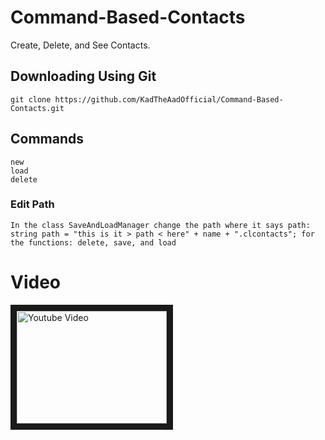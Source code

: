 # Command-Based-Contacts
Create, Delete, and See Contacts.

## Downloading Using Git
```git clone https://github.com/KadTheAadOfficial/Command-Based-Contacts.git```

## Commands
```
new
load
delete
```
### Edit Path
```In the class SaveAndLoadManager change the path where it says path: string path = "this is it > path < here" + name + ".clcontacts"; for the functions: delete, save, and load```
# Video
<a href="http://www.youtube.com/watch?feature=player_embedded&v=YOUTUBE_VIDEO_ID_HERE
" target="_blank"><img src="http://img.youtube.com/vi/YOUTUBE_VIDEO_ID_HERE/0.jpg" 
alt="Youtube Video" width="240" height="180" border="10" /></a>

